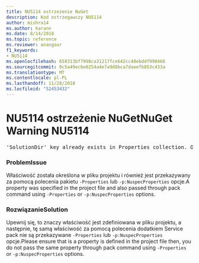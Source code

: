 ```yaml
---
title: NU5114 ostrzeżenie NuGet
description: Kod ostrzegawczy NU5114
author: mishra14
ms.author: karann
ms.date: 8/14/2018
ms.topic: reference
ms.reviewer: anangaur
f1_keywords:
- NU5114
ms.openlocfilehash: 658313bf7998ca31217fce642cc40ebddf990466
ms.sourcegitcommit: 0c5a49ec6e0254a4e7a9d8bca7daeefb853c433a
ms.translationtype: MT
ms.contentlocale: pl-PL
ms.lasthandoff: 11/28/2018
ms.locfileid: "52453432"
---
```

# <a name="nuget-warning-nu5114"></a><span data-ttu-id="d6b68-103">NU5114 ostrzeżenie NuGet</span><span class="sxs-lookup"><span data-stu-id="d6b68-103">NuGet Warning NU5114</span></span>
<pre>'SolutionDir' key already exists in Properties collection. Overriding value.</pre>

### <a name="issue"></a><span data-ttu-id="d6b68-104">Problem</span><span class="sxs-lookup"><span data-stu-id="d6b68-104">Issue</span></span>

<span data-ttu-id="d6b68-105">Właściwość została określona w pliku projektu i również jest przekazywany za pomocą polecenia pakietu `-Properties` lub `-p:NuspecProperties` opcje.</span><span class="sxs-lookup"><span data-stu-id="d6b68-105">A property was specified in the project file and also passed through pack command using `-Properties` or `-p:NuspecProperties` options.</span></span> 


### <a name="solution"></a><span data-ttu-id="d6b68-106">Rozwiązanie</span><span class="sxs-lookup"><span data-stu-id="d6b68-106">Solution</span></span>

<span data-ttu-id="d6b68-107">Upewnij się, to znaczy właściwość jest zdefiniowana w pliku projektu, a następnie, tę samą właściwość za pomocą polecenia dodatkiem Service pack nie są przekazywane `-Properties` lub `-p:NuspecProperties` opcje.</span><span class="sxs-lookup"><span data-stu-id="d6b68-107">Please ensure that is a property is defined in the project file then, you do not pass the same property through pack command using `-Properties` or `-p:NuspecProperties` options.</span></span> 

